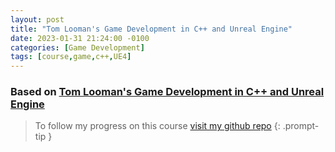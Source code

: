 ```yaml
---
layout: post
title: "Tom Looman's Game Development in C++ and Unreal Engine"
date: 2023-01-31 21:24:00 -0100
categories: [Game Development]
tags: [course,game,c++,UE4]
---
```


### Based on [Tom Looman's Game Development in C++ and Unreal Engine](https://courses.tomlooman.com/p/unrealengine-cpp)

> To follow my progress on this course [visit my github repo](https://github.com/marsblars/ActionRogueLike)
{: .prompt-tip }